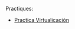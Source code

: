 Practiques:
- [Practica Virtualicación](https://htmlpreveiw.github.io/?https://github.com/javier-morante/Portfolio/blob/main/Moduls/M01-SistemaInformatics/UF1/Virtualizaci%C3%B3n/Pr%C3%A0ctica_Virtualitzaci%C3%B3.html)
